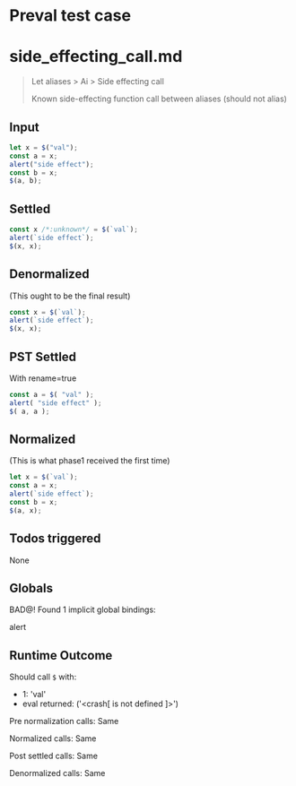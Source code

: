 # Preval test case

# side_effecting_call.md

> Let aliases > Ai > Side effecting call
>
> Known side-effecting function call between aliases (should not alias)

## Input

`````js filename=intro
let x = $("val");
const a = x;
alert("side effect");
const b = x;
$(a, b);
`````


## Settled


`````js filename=intro
const x /*:unknown*/ = $(`val`);
alert(`side effect`);
$(x, x);
`````


## Denormalized
(This ought to be the final result)

`````js filename=intro
const x = $(`val`);
alert(`side effect`);
$(x, x);
`````


## PST Settled
With rename=true

`````js filename=intro
const a = $( "val" );
alert( "side effect" );
$( a, a );
`````


## Normalized
(This is what phase1 received the first time)

`````js filename=intro
let x = $(`val`);
const a = x;
alert(`side effect`);
const b = x;
$(a, x);
`````


## Todos triggered


None


## Globals


BAD@! Found 1 implicit global bindings:

alert


## Runtime Outcome


Should call `$` with:
 - 1: 'val'
 - eval returned: ('<crash[ <ref> is not defined ]>')

Pre normalization calls: Same

Normalized calls: Same

Post settled calls: Same

Denormalized calls: Same
